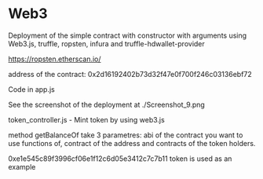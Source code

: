 # Web3

Deployment of the simple contract with constructor with arguments using Web3.js, truffle, ropsten, infura and truffle-hdwallet-provider

https://ropsten.etherscan.io/

address of the contract: 0x2d16192402b73d32f47e0f700f246c03136ebf72

Code in app.js

See the screenshot of the deployment at ./Screenshot_9.png

token_controller.js - Mint token by using web3.js

method getBalanceOf take 3 parametres: abi of the contract you want to use functions of, contract of the address and contracts of the token holders.

0xe1e545c89f3996cf06e1f12c6d05e3412c7c7b11 token is used as an example
